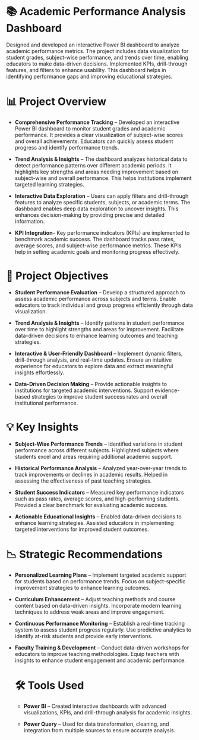 # 📚 Academic Performance Analysis Dashboard
Designed and developed an interactive Power BI dashboard to analyze academic performance metrics. The project includes data visualization for student grades, subject-wise performance, and trends over time, enabling educators to make data-driven decisions. Implemented KPIs, drill-through features, and filters to enhance usability. This dashboard helps in identifying performance gaps and improving educational strategies.

# 📊 Project Overview
- **Comprehensive Performance Tracking** – Developed an interactive Power BI dashboard to monitor student grades and academic performance. It provides a clear visualization of subject-wise scores and overall achievements. Educators can quickly assess student progress and identify performance trends.

- **Trend Analysis & Insights** – The dashboard analyzes historical data to detect performance patterns over different academic periods. It highlights key strengths and areas needing improvement based on subject-wise and overall performance. This helps institutions implement targeted learning strategies.

- **Interactive Data Exploration** – Users can apply filters and drill-through features to analyze specific students, subjects, or academic terms. The dashboard enables deep data exploration to uncover insights. This enhances decision-making by providing precise and detailed information.

- **KPI Integration**– Key performance indicators (KPIs) are implemented to benchmark academic success. The dashboard tracks pass rates, average scores, and subject-wise performance metrics. These KPIs help in setting academic goals and monitoring progress effectively.

# 🎯 Project Objectives
- **Student Performance Evaluation** – Develop a structured approach to assess academic performance across subjects and terms. Enable educators to track individual and group progress efficiently through data visualization.

- **Trend Analysis & Insights** – Identify patterns in student performance over time to highlight strengths and areas for improvement. Facilitate data-driven decisions to enhance learning outcomes and teaching strategies.

- **Interactive & User-Friendly Dashboard** – Implement dynamic filters, drill-through analysis, and real-time updates. Ensure an intuitive experience for educators to explore data and extract meaningful insights effortlessly.

- **Data-Driven Decision Making** – Provide actionable insights to institutions for targeted academic interventions. Support evidence-based strategies to improve student success rates and overall institutional performance.

# 💡 Key Insights
- **Subject-Wise Performance Trends** – Identified variations in student performance across different subjects. Highlighted subjects where students excel and areas requiring additional academic support.

- **Historical Performance Analysis** – Analyzed year-over-year trends to track improvements or declines in academic results. Helped in assessing the effectiveness of past teaching strategies.

- **Student Success Indicators** – Measured key performance indicators such as pass rates, average scores, and high-performing students. Provided a clear benchmark for evaluating academic success.

- **Actionable Educational Insights** – Enabled data-driven decisions to enhance learning strategies. Assisted educators in implementing targeted interventions for improved student outcomes.

# 📉 Strategic Recommendations
 - **Personalized Learning Plans** – Implement targeted academic support for students based on performance trends. Focus on subject-specific improvement strategies to enhance learning outcomes.

- **Curriculum Enhancement** – Adjust teaching methods and course content based on data-driven insights. Incorporate modern learning techniques to address weak areas and improve engagement.

- **Continuous Performance Monitoring** – Establish a real-time tracking system to assess student progress regularly. Use predictive analytics to identify at-risk students and provide early interventions.

- **Faculty Training & Development** – Conduct data-driven workshops for educators to improve teaching methodologies. Equip teachers with insights to enhance student engagement and academic performance.

  # 🛠 Tools Used
  - **Power BI** – Created interactive dashboards with advanced visualizations, KPIs, and drill-through analysis for academic insights.

  - **Power Query** – Used for data transformation, cleaning, and integration from multiple sources to ensure accurate analysis.
